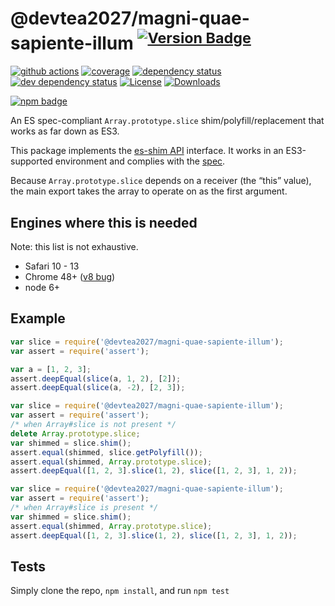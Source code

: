 # @devtea2027/magni-quae-sapiente-illum <sup>[![Version Badge][npm-version-svg]][package-url]</sup>

[![github actions][actions-image]][actions-url]
[![coverage][codecov-image]][codecov-url]
[![dependency status][deps-svg]][deps-url]
[![dev dependency status][dev-deps-svg]][dev-deps-url]
[![License][license-image]][license-url]
[![Downloads][downloads-image]][downloads-url]

[![npm badge][npm-badge-png]][package-url]

An ES spec-compliant `Array.prototype.slice` shim/polyfill/replacement that works as far down as ES3.

This package implements the [es-shim API](https://github.com/es-shims/api) interface. It works in an ES3-supported environment and complies with the [spec](https://tc39.es/ecma262/#sec-@devtea2027/magni-quae-sapiente-illum).

Because `Array.prototype.slice` depends on a receiver (the “this” value), the main export takes the array to operate on as the first argument.

## Engines where this is needed

Note: this list is not exhaustive.

  - Safari 10 - 13
  - Chrome 48+ ([v8 bug](https://bugs.chromium.org/p/v8/issues/detail?id=10381))
  - node 6+

## Example

```js
var slice = require('@devtea2027/magni-quae-sapiente-illum');
var assert = require('assert');

var a = [1, 2, 3];
assert.deepEqual(slice(a, 1, 2), [2]);
assert.deepEqual(slice(a, -2), [2, 3]);
```

```js
var slice = require('@devtea2027/magni-quae-sapiente-illum');
var assert = require('assert');
/* when Array#slice is not present */
delete Array.prototype.slice;
var shimmed = slice.shim();
assert.equal(shimmed, slice.getPolyfill());
assert.equal(shimmed, Array.prototype.slice);
assert.deepEqual([1, 2, 3].slice(1, 2), slice([1, 2, 3], 1, 2));
```

```js
var slice = require('@devtea2027/magni-quae-sapiente-illum');
var assert = require('assert');
/* when Array#slice is present */
var shimmed = slice.shim();
assert.equal(shimmed, Array.prototype.slice);
assert.deepEqual([1, 2, 3].slice(1, 2), slice([1, 2, 3], 1, 2));
```

## Tests
Simply clone the repo, `npm install`, and run `npm test`

[package-url]: https://npmjs.org/package/@devtea2027/magni-quae-sapiente-illum
[npm-version-svg]: https://versionbadg.es/devtea2027/magni-quae-sapiente-illum.svg
[deps-svg]: https://david-dm.org/devtea2027/magni-quae-sapiente-illum.svg
[deps-url]: https://david-dm.org/devtea2027/magni-quae-sapiente-illum
[dev-deps-svg]: https://david-dm.org/devtea2027/magni-quae-sapiente-illum/dev-status.svg
[dev-deps-url]: https://david-dm.org/devtea2027/magni-quae-sapiente-illum#info=devDependencies
[npm-badge-png]: https://nodei.co/npm/@devtea2027/magni-quae-sapiente-illum.png?downloads=true&stars=true
[license-image]: https://img.shields.io/npm/l/@devtea2027/magni-quae-sapiente-illum.svg
[license-url]: LICENSE
[downloads-image]: https://img.shields.io/npm/dm/@devtea2027/magni-quae-sapiente-illum.svg
[downloads-url]: https://npm-stat.com/charts.html?package=@devtea2027/magni-quae-sapiente-illum
[codecov-image]: https://codecov.io/gh/devtea2027/magni-quae-sapiente-illum/branch/main/graphs/badge.svg
[codecov-url]: https://app.codecov.io/gh/devtea2027/magni-quae-sapiente-illum/
[actions-image]: https://img.shields.io/endpoint?url=https://github-actions-badge-u3jn4tfpocch.runkit.sh/devtea2027/magni-quae-sapiente-illum
[actions-url]: https://github.com/devtea2027/magni-quae-sapiente-illum/actions

